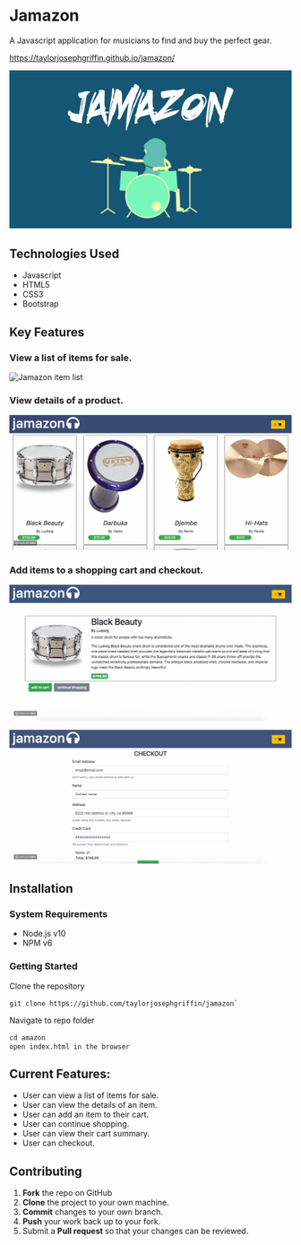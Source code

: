 # Jamazon
A Javascript application for musicians to find and buy the perfect gear. 

https://taylorjosephgriffin.github.io/jamazon/

![Jamazon Logo](https://github.com/taylorjosephgriffin/jamazon/blob/gh-pages/github-images/jamazonlogo.gif?raw=true)

## Technologies Used

- Javascript
- HTML5
- CSS3
- Bootstrap

## Key Features

### View a list of items for sale.

![Jamazon item list](https://github.com/taylorjosephgriffin/jamazon/blob/gh-pages/github-images/2018-08-03%2022.07.27.gif?raw=true)

### View details of a product. 

![view product details](https://github.com/taylorjosephgriffin/jamazon/blob/gh-pages/github-images/2018-08-03%2022.07.43.gif?raw=true)

### Add items to a shopping cart and checkout.

![add items to cart](https://github.com/taylorjosephgriffin/jamazon/blob/gh-pages/github-images/2018-08-03%2022.09.47.gif?raw=true)

![checkout](https://github.com/taylorjosephgriffin/jamazon/blob/gh-pages/github-images/2018-08-03%2022.11.02.gif?raw=true)

## Installation

### System Requirements
- Node.js v10
- NPM v6

### Getting Started

Clone the repository
```
git clone https://github.com/taylorjosephgriffin/jamazon`
```

Navigate to repo folder
```
cd amazon
open index.html in the browser
```

## Current Features:

* User can view a list of items for sale.
* User can view the details of an item.
* User can add an item to their cart.
* User can continue shopping.
* User can view their cart summary.
* User can checkout.

## Contributing

1. **Fork** the repo on GitHub
2. **Clone** the project to your own machine.
3. **Commit** changes to your own branch.
4. **Push** your work back up to your fork.
5. Submit a **Pull request** so that your changes can be reviewed.
